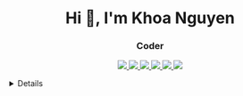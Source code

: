  
 <h1 align="center">Hi 👋, I'm Khoa Nguyen</h1>
<h3 align="center">Coder</h3>

<p align="center">
  <a href="http://github-profile-summary-cards.vercel.app/api/cards/profile-details?username=nguyen2109&theme=vue">
    <img src="http://github-profile-summary-cards.vercel.app/api/cards/profile-details?username=nguyen2109&theme=vue" />
  </a>
 
  <a href="http://github-profile-summary-cards.vercel.app/api/cards/productive-time?username=nguyen2109&theme=vue&utcOffset=7">
    <img src="http://github-profile-summary-cards.vercel.app/api/cards/productive-time?username=nguyen2109&theme=vue&utcOffset=7" />
  </a>
 
  <a href="http://github-profile-summary-cards.vercel.app/api/cards/stats?username=nguyen2109&theme=vue">
    <img src="http://github-profile-summary-cards.vercel.app/api/cards/stats?username=nguyen2109&theme=vue" />
  </a>
 
 <a href="https://github-readme-streak-stats.herokuapp.com/?user=nguyen2109&hide_border=true&card_width=350&theme=vue">
    <img src="https://github-readme-streak-stats.herokuapp.com/?user=nguyen2109&hide_border=true&card_width=350&theme=vue" />
  </a> 
 <a href="https://github-readme-stats.vercel.app/api/wakatime?username=nguyen2109&card_width=699&hide_border=true&theme=vue">
    <img src="https://github-readme-stats.vercel.app/api/wakatime?username=nguyen2109&hide_border=true&theme=vue" />
  </a>
 
  <a href=""> 
   <img src="https://github-readme-stats-sigma-five.vercel.app/api/top-langs/?username=nguyen2109&card_width=699&hide_border=true&theme=vue"/> 
 </a>
 
 
 
 
</p>

<details>
 
# My .prettierrc config :

First, install Prettier locally:

```sh
npm install --save-dev --save-exact prettier
```

Then, create an empty config file to let editors and other tools know you are using Prettier:

```sh
echo {}> .prettierrc.json
```

Now, format all files with Prettier :

```sh
npx prettier --write .
```

```sh
npx prettier --check .
```

## .prettierrc config :

```sh
{
  "tabWidth": 2,
  "printWidth": 80,
  "semi": true,
  "singleQuote": true,
  "trailingComma": "all"
}
```

# .gitignore config :

```sh
node_modules/
```

# .eslintrc.json config :

```sh
{
  "extends": ["airbnb", "prettier", "plugin:node/recommended"],
  "plugins": ["prettier"],
  "rules": {
    "prettier/prettier": "error",
    "spaced-comment": "off",
    "no-console": "warn",
    "consistent-return": "off",
    "func-names": "off",
    "object-shorthand": "off",
    "no-process-exit": "off",
    "no-param-reassign": "off",
    "no-return-await": "off",
    "no-underscore-dangle": "off",
    "class-methods-use-this": "off",
    "prefer-destructuring": ["error", { "object": true, "array": false }],
    "no-unused-vars": ["error", { "argsIgnorePattern": "req|res|next|val" }]
  }
}
```
</details>
